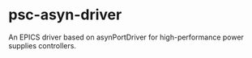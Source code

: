 # psc-asyn-driver
An EPICS driver based on asynPortDriver for high-performance power supplies controllers.
